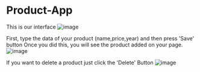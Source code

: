 # Product-App
This is our interface
![image](https://user-images.githubusercontent.com/96703907/201434901-cc6544a0-5ebd-40ed-aa85-824ff193a8e0.png)

First, type the data of your product (name,price,year) and then press 'Save' button
Once you did this, you will see the product added on your page.
![image](https://user-images.githubusercontent.com/96703907/201435107-ae0bd897-4b4c-4b30-8b14-c2784ce8d527.png)

If you want to delete a product just click the 'Delete' Button
![image](https://user-images.githubusercontent.com/96703907/201435151-81b38412-6559-49d2-874d-d9bc7322dd4c.png)

